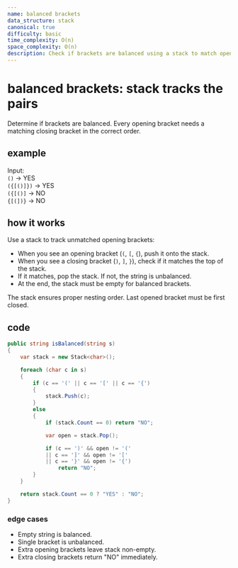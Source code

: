 ```yaml
---
name: balanced brackets
data_structure: stack
canonical: true
difficulty: basic
time_complexity: O(n)
space_complexity: O(n)
description: Check if brackets are balanced using a stack to match opening and closing pairs.
---
```


# balanced brackets: stack tracks the pairs

Determine if brackets are balanced. Every opening bracket needs a matching closing bracket in the correct order.

## example

Input:  
`()` → YES  
`({[()]})` → YES  
`({[()]` → NO  
`{[(])}` → NO

## how it works

Use a stack to track unmatched opening brackets:

- When you see an opening bracket (`(`, `[`, `{`), push it onto the stack.
- When you see a closing bracket (`)`, `]`, `}`), check if it matches the top of the stack.
- If it matches, pop the stack. If not, the string is unbalanced.
- At the end, the stack must be empty for balanced brackets.

The stack ensures proper nesting order. Last opened bracket must be first closed.

## code

```csharp
public string isBalanced(string s)
{
    var stack = new Stack<char>();

    foreach (char c in s)
    {
        if (c == '(' || c == '[' || c == '{')
        {
            stack.Push(c);
        }
        else
        {
            if (stack.Count == 0) return "NO";

            var open = stack.Pop();

            if (c == ')' && open != '('
            || c == ']' && open != '['
            || c == '}' && open != '{')
                return "NO";
        }
    }

    return stack.Count == 0 ? "YES" : "NO";
}
```

### edge cases

- Empty string is balanced.
- Single bracket is unbalanced.
- Extra opening brackets leave stack non-empty.
- Extra closing brackets return "NO" immediately.
